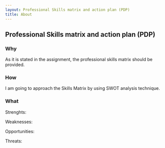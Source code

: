 ```yaml
---
layout: Professional Skills matrix and action plan (PDP)
title: About
---
```




## Professional Skills matrix and action plan (PDP)

### Why 
As it is stated in the assignment, the professional skills matrix should be provided. 
### How 
I am going to approach the Skills Matrix by using SWOT analysis technique. 

### What 

Strenghts: 

Weaknesses:

Opportunities:

Threats: 

